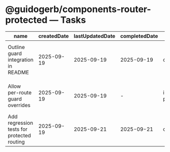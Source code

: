 # @guidogerb/components-router-protected — Tasks

| name                                       | createdDate | lastUpdatedDate | completedDate | status      | description                                                                                                    |
| ------------------------------------------ | ----------- | --------------- | ------------- | ----------- | -------------------------------------------------------------------------------------------------------------- |
| Outline guard integration in README        | 2025-09-19  | 2025-09-19      | 2025-09-19    | complete    | Described how the router composes with `@guidogerb/components-pages-protected` and when to mark routes public. |
| Allow per-route guard overrides            | 2025-09-19  | 2025-09-19      | -             | in progress | Add options so individual routes can opt into custom guards or bypass authentication entirely.                 |
| Add regression tests for protected routing | 2025-09-19  | 2025-09-21      | 2025-09-21    | complete    | Simulate authenticated vs unauthenticated states to ensure fallback behaviour stays stable.                    |
